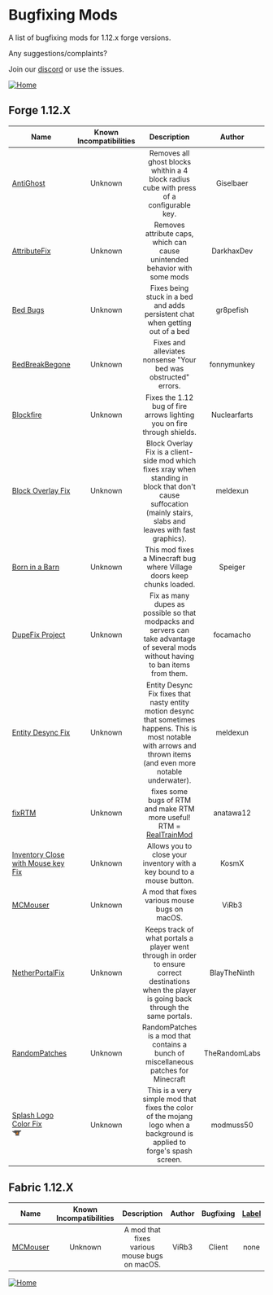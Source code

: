 # Bugfixing Mods

A list of bugfixing mods for 1.12.x forge versions.

Any suggestions/complaints?

Join our [discord](https://discord.gg/8nzHYhVUQS) or use the issues.

[![Home](https://i.imgur.com/zGuelkW.png)](/README.md)

## Forge 1.12.X

| Name | Known Incompatibilities | Description | Author | Bugfixing | [Label](/README.md#labels) |
| --- | :---: | :---: | :---: | :---: | :---: |
| [AntiGhost](https://www.curseforge.com/minecraft/mc-mods/antighost) | Unknown | Removes all ghost blocks whithin a 4 block radius cube with press of a configurable key. | Giselbaer | Client | none |
| [AttributeFix](https://www.curseforge.com/minecraft/mc-mods/attributefix) | Unknown | Removes attribute caps, which can cause unintended behavior with some mods | DarkhaxDev | Server | none |
| [Bed Bugs](https://www.curseforge.com/minecraft/mc-mods/bed-bugs) | Unknown | Fixes being stuck in a bed and adds persistent chat when getting out of a bed | gr8pefish | Both | None |
| [BedBreakBegone](https://www.curseforge.com/minecraft/mc-mods/bedbreakbegone) | Unknown | Fixes and alleviates nonsense "Your bed was obstructed" errors. | fonnymunkey | Both | none |
| [Blockfire](https://modrinth.com/mod/blockfire) | Unknown | Fixes the 1.12 bug of fire arrows lighting you on fire through shields. | Nuclearfarts | Server | none |
| [Block Overlay Fix](https://www.curseforge.com/minecraft/mc-mods/block-overlay-fix) | Unknown | Block Overlay Fix is a client-side mod which fixes xray when standing in block that don't cause suffocation (mainly stairs, slabs and leaves with fast graphics). | meldexun | Client | none |
| [Born in a Barn](https://www.curseforge.com/minecraft/mc-mods/born-in-a-barn) | Unknown | This mod fixes a Minecraft bug where Village doors keep chunks loaded. | Speiger | Server | none |
| [DupeFix Project](https://www.curseforge.com/minecraft/mc-mods/dupefix-project) | Unknown | Fix as many dupes as possible so that modpacks and servers can take advantage of several mods without having to ban items from them. | focamacho | Both | none |
| [Entity Desync Fix](https://www.curseforge.com/minecraft/mc-mods/entity-desync-fix) | Unknown | Entity Desync Fix fixes that nasty entity motion desync that sometimes happens. This is most notable with arrows and thrown items (and even more notable underwater). | meldexun | Both | none |
| [fixRTM](https://www.curseforge.com/minecraft/mc-mods/fixrtm) | Unknown | fixes some bugs of RTM and make RTM more useful! RTM = [RealTrainMod](https://www.curseforge.com/minecraft/mc-mods/realtrainmod) | anatawa12 | Both | none |
| [Inventory Close with Mouse key Fix](https://modrinth.com/mod/invclosefix) | Unknown | Allows you to close your inventory with a key bound to a mouse button. | KosmX | Client | none |
| [MCMouser](https://modrinth.com/mod/mcmouser) | Unknown |  A mod that fixes various mouse bugs on macOS. | ViRb3 | Client | none |
| [NetherPortalFix](https://www.curseforge.com/minecraft/mc-mods/netherportalfix) | Unknown | Keeps track of what portals a player went through in order to ensure correct destinations when the player is going back through the same portals. | BlayTheNinth | Server | none |
| [RandomPatches](https://www.curseforge.com/minecraft/mc-mods/randompatches-forge) | Unknown | RandomPatches is a mod that contains a bunch of miscellaneous patches for Minecraft | TheRandomLabs | Both | none |
| [Splash Logo Color Fix](https://www.curseforge.com/minecraft/mc-mods/splash-logo-color-fix)<br>[<img src=/images/curseforge.png height=18>](https://www.curseforge.com/minecraft/mc-mods/splash-logo-color-fix) | Unknown | This is a very simple mod that fixes the color of the mojang logo when a background is applied to forge's spash screen. | modmuss50 | Client | none | none | [All Rights Reserved](/license/Licenses.md#all-rights-reserved)

## Fabric 1.12.X

| Name | Known Incompatibilities | Description | Author | Bugfixing | [Label](/README.md#labels) |
| --- | :---: | :---: | :---: | :---: | :---: |
| [MCMouser](https://modrinth.com/mod/mcmouser) | Unknown |  A mod that fixes various mouse bugs on macOS. | ViRb3 | Client | none |

[![Home](https://i.imgur.com/zGuelkW.png)](/README.md)
